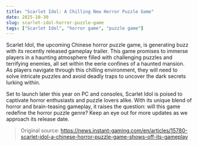 ```yaml
---
title: "Scarlet Idol: A Chilling New Horror Puzzle Game"
date: 2025-10-30
slug: scarlet-idol-horror-puzzle-game
tags: ["Scarlet Idol", "horror game", "puzzle game"]
---
```


Scarlet Idol, the upcoming Chinese horror puzzle game, is generating buzz with its recently released gameplay trailer. This game promises to immerse players in a haunting atmosphere filled with challenging puzzles and terrifying enemies, all set within the eerie confines of a haunted mansion. As players navigate through this chilling environment, they will need to solve intricate puzzles and avoid deadly traps to uncover the dark secrets lurking within.

Set to launch later this year on PC and consoles, Scarlet Idol is poised to captivate horror enthusiasts and puzzle lovers alike. With its unique blend of horror and brain-teasing gameplay, it raises the question: will this game redefine the horror puzzle genre? Keep an eye out for more updates as we approach its release date.
> Original source: https://news.instant-gaming.com/en/articles/15780-scarlet-idol-a-chinese-horror-puzzle-game-shows-off-its-gameplay